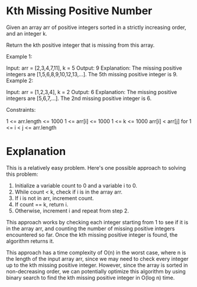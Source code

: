 # Kth Missing Positive Number
 
Given an array arr of positive integers sorted in a strictly increasing order, and an integer k.

Return the kth positive integer that is missing from this array. 

Example 1:

Input: arr = [2,3,4,7,11], k = 5
Output: 9
Explanation: The missing positive integers are [1,5,6,8,9,10,12,13,...]. The 5th missing positive integer is 9.
Example 2:

Input: arr = [1,2,3,4], k = 2
Output: 6
Explanation: The missing positive integers are [5,6,7,...]. The 2nd missing positive integer is 6.
 

Constraints:

1 <= arr.length <= 1000
1 <= arr[i] <= 1000
1 <= k <= 1000
arr[i] < arr[j] for 1 <= i < j <= arr.length

# Explanation

This is a relatively easy problem. Here's one possible approach to solving this problem:

1. Initialize a variable count to 0 and a variable i to 0.
2. While count < k, check if i is in the array arr.
3. If i is not in arr, increment count.
4. If count == k, return i.
5. Otherwise, increment i and repeat from step 2.

This approach works by checking each integer starting from 1 to see if it is in the array arr, and counting the number of missing positive integers encountered so far. Once the kth missing positive integer is found, the algorithm returns it.

This approach has a time complexity of O(n) in the worst case, where n is the length of the input array arr, since we may need to check every integer up to the kth missing positive integer. However, since the array is sorted in non-decreasing order, we can potentially optimize this algorithm by using binary search to find the kth missing positive integer in O(log n) time.
